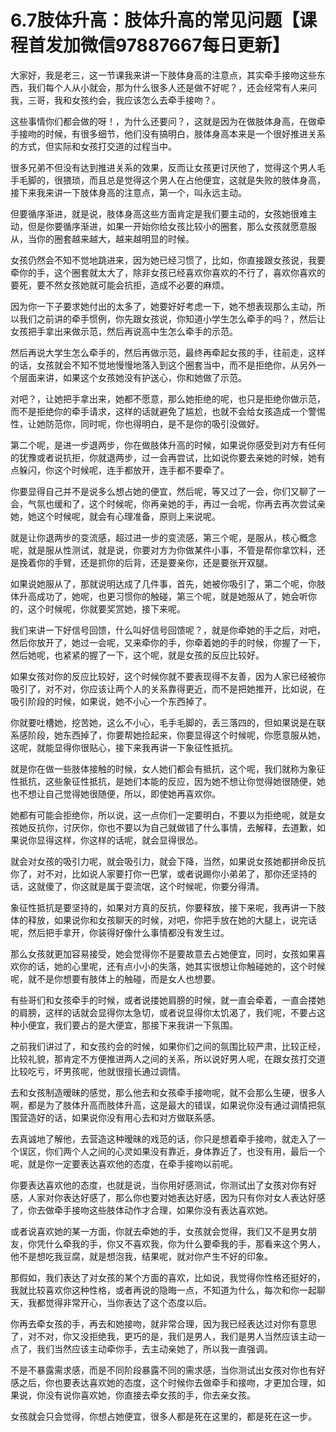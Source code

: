 # 6.7肢体升高：肢体升高的常见问题【课程首发加微信97887667每日更新】

大家好，我是老三，这一节课我来讲一下肢体身高的注意点，其实牵手接吻这些东西，我们每个人从小就会，那为什么很多人还是做不好呢？，还会经常有人来问我，三哥，我和女孩约会，我应该怎么去牵手接吻？。

这些事情你们都会做的呀！，为什么还要问？，这就是因为在做肢体身高，在做牵手接吻的时候，有很多细节，他们没有搞明白，肢体身高本来是一个很好推进关系的方式，但实际和女孩打交道的过程当中。

很多兄弟不但没有达到推进关系的效果，反而让女孩更讨厌他了，觉得这个男人毛手毛脚的，很猥琐，而且总是觉得这个男人在占他便宜，这就是失败的肢体身高，接下来我来讲一下肢体身高的注意点，第一个，叫永远主动。

但要循序渐进，就是说，肢体身高这些方面肯定是我们要主动的，女孩她很难主动，但是你要循序渐进，如果一开始你给女孩比较小的圈套，那么女孩就愿意服从，当你的圈套越来越大，越来越明显的时候。

女孩仍然会不知不觉地跳进来，因为她已经习惯了，比如，你直接跟女孩说，我要牵你的手，这个圈套就太大了，除非女孩已经喜欢你喜欢的不行了，喜欢你喜欢的要死，要不然女孩她就可能会抗拒，造成不必要的麻烦。

因为你一下子要求她付出的太多了，她要好好考虑一下，她不想表现那么主动，所以我们之前讲的牵手惯例，你先跟女孩说，你知道小学生怎么牵手的吗？，然后让女孩把手拿出来做示范，然后再说高中生怎么牵手的示范。

然后再说大学生怎么牵手的，然后再做示范，最终再牵起女孩的手，往前走，这样的话，女孩就会不知不觉地慢慢地落入到这个圈套当中，而不是拒绝你，从另外一个层面来讲，如果这个女孩她没有护送心，你和她做了示范。

对吧？，让她把手拿出来，她都不愿意，那么她拒绝的呢，也只是拒绝你做示范，而不是拒绝你的牵手请求，这样的话就避免了尴尬，也就不会给女孩造成一个警惕性，让她防范你，同时呢，你也得明白，是不是你的吸引没做好。

第二个呢，是进一步退两步，你在做肢体升高的时候，如果说你感受到对方有任何的犹豫或者说抗拒，你就退两步，过一会再尝试，比如说你要去亲她的时候，她有点躲闪，你这个时候呢，连手都放开，连手都不要牵了。

你要显得自己并不是说多么想占她的便宜，然后呢，等又过了一会，你们又聊了一会，气氛也缓和了，这个时候呢，你再亲她的手，再过一会呢，你再去再次尝试亲她，她这个时候呢，就会有心理准备，原则上来说呢。

就是让你退两步的变流感，超过进一步的变流感，第三个呢，是服从，核心概念呢，就是服从性测试，就是说，你要对方为你做某件小事，不管是帮你拿饮料，还是挽着你的手臂，还是抓你的后背，还是要亲你，还是要张开双腿。

如果说她服从了，那就说明达成了几件事，首先，她被你吸引了，第二个呢，你肢体升高成功了，她呢，也更习惯你的触碰，第三个呢，就是她服从了，她会听你的，这个时候呢，你就要奖赏她，接下来呢。

我们来讲一下好信号回馈，什么叫好信号回馈呢？，就是你牵她的手之后，对吧，然后你放开了，她过一会呢，又来牵你的手，你牵着她的手的时候，你握了一下，然后她呢，也紧紧的握了一下，这个呢，就是女孩的反应比较好。

如果女孩对你的反应比较好，这个时候你就不要表现得不友善，因为人家已经被你吸引了，对不对，你应该让两个人的关系靠得更近，而不是把她推开，比如说，在吸引阶段的时候，如果说，她不小心一个东西掉了。

你就要吐槽她，挖苦她，这么不小心，毛手毛脚的，丢三落四的，但如果说是在联系感阶段，她东西掉了，你要帮她捡起来，你要显得这个时候呢，你愿意服从她，这呢，就能显得你很贴心，接下来我再讲一下象征性抵抗。

就是你在做一些肢体接触的时候，女人她们都会有抵抗，这个呢，我们就称为象征性抵抗，这些象征性抵抗，是她们本能的反应，因为她不想让你觉得她很随便，她也不想让自己觉得她很随便，所以，即使她再喜欢你。

她都有可能会拒绝你，所以说，这一点你们一定要明白，不要以为拒绝呢，就是女孩她反抗你，讨厌你，你也不要以为自己就做错了什么事情，去解释，去道歉，如果说你显得这样，你这样的话呢，就会显得很怂。

就会对女孩的吸引力呢，就会吸引力，就会下降，当然，如果说女孩她都拼命反抗你了，对不对，比如说人家要打你一巴掌，或者说踢你小弟弟了，那你还坚持的话，这就傻了，你这就是属于耍流氓，这个时候呢，你要分得清。

象征性抵抗是要坚持的，如果对方真的反抗，你要释放，接下来呢，我再讲一下肢体的释放，如果说你和女孩聊天的时候，对吧，你把手放在她的大腿上，说完话呢，然后把手拿开，你装得好像什么事情都没有发生过。

那么女孩就更加容易接受，她会觉得你不是要故意去占她便宜，同时，女孩如果喜欢你的话，她的心里呢，还有点小小的失落，她其实很想让你触碰她的，这个时候呢，就不是你想要有肢体上的触碰，而是女人也想要。

有些哥们和女孩牵手的时候，或者说搂她肩膀的时候，就一直会牵着，一直会搂她的肩膀，这样的话就会显得你太急切，或者说显得你太饥渴了，我们呢，不要占这种小便宜，我们要占的是大便宜，那接下来我讲一下氛围。

之前我们讲过了，和女孩约会的时候，如果你们之间的氛围比较严肃，比较正经，比较礼貌，那肯定不方便推进两人之间的关系，所以说好男人呢，在跟女孩打交道比较吃亏，坏男孩呢，他就很擅长通过调情。

去和女孩制造暧昧的感觉，那么他去和女孩牵手接吻呢，就不会那么生硬，很多人啊，都是为了肢体升高而肢体升高，这是最大的错误，如果说你没有通过调情把氛围营造好的话，如果说你没有用心去和对方做联系感。

去真诚地了解他，去营造这种暧昧的戏范的话，你只是想着牵手接吻，就走入了一个误区，你们两个人之间的心灵如果没有靠近，身体靠近了，也没有用，最后一个呢，就是你一定要表达喜欢他的态度，在牵手接吻以前呢。

你要表达喜欢他的态度，也就是说，当你用好感测试，你测试出了女孩对你有好感，人家对你表达好感了，那么你也要对她表达好感，因为只有你对女人表达好感了，你去做牵手接吻这些肢体动作才合理，如果你没有表达喜欢她。

或者说喜欢她的某一方面，你就去牵她的手，女孩就会觉得，我们又不是男女朋友，你凭什么牵我的手，你又不喜欢我，你为什么要牵我的手，那看来这个男人，他不是想吃我豆腐，就是想泡我，结果呢，就对你产生不好的印象。

那假如，我们表达了对女孩的某个方面的喜欢，比如说，我觉得你性格还挺好的，我就比较喜欢你这种性格，或者再说的隐晦一点，不知道为什么，每次和你一起聊天，我都觉得非常开心，当你表达了这个态度以后。

你再去牵女孩的手，再去和她接吻，就非常合理，因为我已经表达过对你有意思了，对不对，你又没拒绝我，更巧的是，我们是男人，我们是男人当然应该主动一点了，我们当然应该主动牵你手，去主动亲她了，所以我一直强调。

不是不暴露需求感，而是不同阶段暴露不同的需求感，当你测试出女孩对你也有好感之后，你也要表达喜欢她的态度，这个时候你去做牵手和接吻，才更加合理，如果说，你没有说你喜欢她，你直接去牵女孩的手，你去亲女孩。

女孩就会只会觉得，你想占她便宜，很多人都是死在这里的，都是死在这一步。